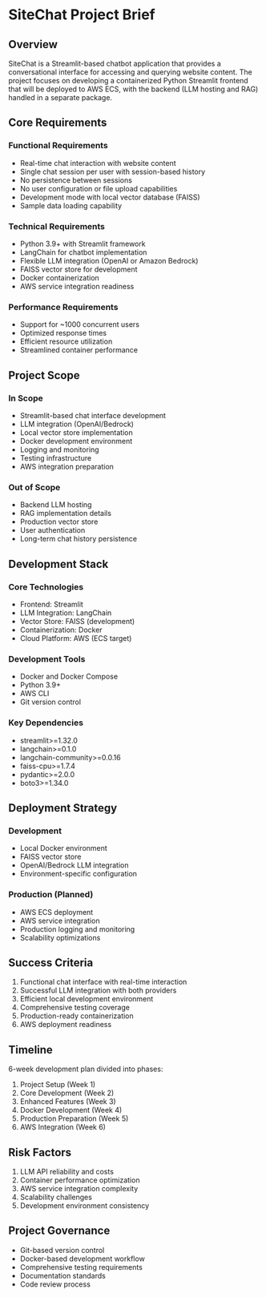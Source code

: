 # SiteChat Project Brief

## Overview
SiteChat is a Streamlit-based chatbot application that provides a conversational interface for accessing and querying website content. The project focuses on developing a containerized Python Streamlit frontend that will be deployed to AWS ECS, with the backend (LLM hosting and RAG) handled in a separate package.

## Core Requirements

### Functional Requirements
- Real-time chat interaction with website content
- Single chat session per user with session-based history
- No persistence between sessions
- No user configuration or file upload capabilities
- Development mode with local vector database (FAISS)
- Sample data loading capability

### Technical Requirements
- Python 3.9+ with Streamlit framework
- LangChain for chatbot implementation
- Flexible LLM integration (OpenAI or Amazon Bedrock)
- FAISS vector store for development
- Docker containerization
- AWS service integration readiness

### Performance Requirements
- Support for ~1000 concurrent users
- Optimized response times
- Efficient resource utilization
- Streamlined container performance

## Project Scope

### In Scope
- Streamlit-based chat interface development
- LLM integration (OpenAI/Bedrock)
- Local vector store implementation
- Docker development environment
- Logging and monitoring
- Testing infrastructure
- AWS integration preparation

### Out of Scope
- Backend LLM hosting
- RAG implementation details
- Production vector store
- User authentication
- Long-term chat history persistence

## Development Stack

### Core Technologies
- Frontend: Streamlit
- LLM Integration: LangChain
- Vector Store: FAISS (development)
- Containerization: Docker
- Cloud Platform: AWS (ECS target)

### Development Tools
- Docker and Docker Compose
- Python 3.9+
- AWS CLI
- Git version control

### Key Dependencies
- streamlit>=1.32.0
- langchain>=0.1.0
- langchain-community>=0.0.16
- faiss-cpu>=1.7.4
- pydantic>=2.0.0
- boto3>=1.34.0

## Deployment Strategy

### Development
- Local Docker environment
- FAISS vector store
- OpenAI/Bedrock LLM integration
- Environment-specific configuration

### Production (Planned)
- AWS ECS deployment
- AWS service integration
- Production logging and monitoring
- Scalability optimizations

## Success Criteria
1. Functional chat interface with real-time interaction
2. Successful LLM integration with both providers
3. Efficient local development environment
4. Comprehensive testing coverage
5. Production-ready containerization
6. AWS deployment readiness

## Timeline
6-week development plan divided into phases:
1. Project Setup (Week 1)
2. Core Development (Week 2)
3. Enhanced Features (Week 3)
4. Docker Development (Week 4)
5. Production Preparation (Week 5)
6. AWS Integration (Week 6)

## Risk Factors
1. LLM API reliability and costs
2. Container performance optimization
3. AWS service integration complexity
4. Scalability challenges
5. Development environment consistency

## Project Governance
- Git-based version control
- Docker-based development workflow
- Comprehensive testing requirements
- Documentation standards
- Code review process
